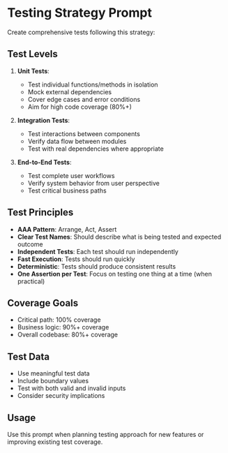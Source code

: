 # Testing Strategy Prompt

Create comprehensive tests following this strategy:

## Test Levels

1. **Unit Tests**:
   - Test individual functions/methods in isolation
   - Mock external dependencies
   - Cover edge cases and error conditions
   - Aim for high code coverage (80%+)

2. **Integration Tests**:
   - Test interactions between components
   - Verify data flow between modules
   - Test with real dependencies where appropriate

3. **End-to-End Tests**:
   - Test complete user workflows
   - Verify system behavior from user perspective
   - Test critical business paths

## Test Principles

- **AAA Pattern**: Arrange, Act, Assert
- **Clear Test Names**: Should describe what is being tested and expected outcome
- **Independent Tests**: Each test should run independently
- **Fast Execution**: Tests should run quickly
- **Deterministic**: Tests should produce consistent results
- **One Assertion per Test**: Focus on testing one thing at a time (when practical)

## Coverage Goals

- Critical path: 100% coverage
- Business logic: 90%+ coverage
- Overall codebase: 80%+ coverage

## Test Data

- Use meaningful test data
- Include boundary values
- Test with both valid and invalid inputs
- Consider security implications

## Usage

Use this prompt when planning testing approach for new features or improving existing test coverage.
